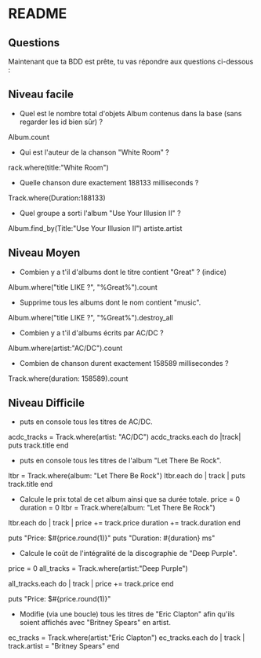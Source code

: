 # README

## Questions

Maintenant que ta BDD est prête, tu vas répondre aux questions ci-dessous :

## Niveau facile

* Quel est le nombre total d'objets Album contenus dans la base (sans regarder les id bien sûr) ?

Album.count

* Qui est l'auteur de la chanson "White Room" ?

rack.where(title:"White Room")

* Quelle chanson dure exactement 188133 milliseconds ?

Track.where(Duration:188133)

* Quel groupe a sorti l'album "Use Your Illusion II" ?

Album.find_by(Title:"Use Your Illusion II")
artiste.artist

## Niveau Moyen

* Combien y a t'il d'albums dont le titre contient "Great" ? (indice)

Album.where("title LIKE ?", "%Great%").count

* Supprime tous les albums dont le nom contient "music".

Album.where("title LIKE ?", "%Great%").destroy_all

* Combien y a t'il d'albums écrits par AC/DC ?

Album.where(artist:"AC/DC").count

* Combien de chanson durent exactement 158589 millisecondes ?

Track.where(duration: 158589).count

## Niveau Difficile

* puts en console tous les titres de AC/DC.

acdc_tracks = Track.where(artist: "AC/DC")
acdc_tracks.each do |track|
  puts track.title
end

* puts en console tous les titres de l'album "Let There Be Rock".

ltbr = Track.where(album: "Let There Be Rock")
ltbr.each do | track |
  puts track.title
end

* Calcule le prix total de cet album ainsi que sa durée totale.
price = 0
duration = 0
ltbr = Track.where(album: "Let There Be Rock")

ltbr.each do | track |
   price += track.price
  duration += track.duration
end

puts "Price: $#{price.round(1)}"
puts "Duration: #{duration} ms"

* Calcule le coût de l'intégralité de la discographie de "Deep Purple".

price = 0
all_tracks = Track.where(artist:"Deep Purple")

all_tracks.each do | track |
  price += track.price
end

puts "Price: $#{price.round(1)}"

* Modifie (via une boucle) tous les titres de "Eric Clapton" afin qu'ils soient affichés avec "Britney Spears" en artist.

ec_tracks = Track.where(artist:"Eric Clapton")
ec_tracks.each do | track |
  track.artist = "Britney Spears"
  end
